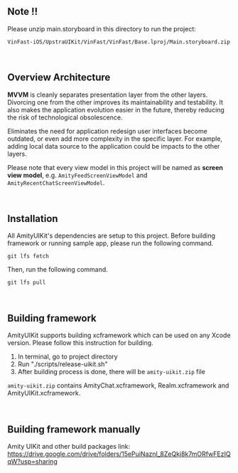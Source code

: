 ## Note !!
Please unzip main.storyboard in this directory to run the project:
```
VinFast-iOS/UpstraUIKit/VinFast/VinFast/Base.lproj/Main.storyboard.zip
```

<br />

## Overview Architecture
**MVVM** is cleanly separates presentation layer from the other layers. Divorcing one from the other improves its maintainability and testability. It also makes the application evolution easier in the future, thereby reducing the risk of technological obsolescence. 

Eliminates the need for application redesign user interfaces become outdated, or even add more complexity in the specific layer.
For example, adding local data source to the application could be impacts to the other layers.

Please note that every view model in this project will be named as **screen view model**, e.g. `AmityFeedScreenViewModel` and `AmityRecentChatScreenViewModel`.

<br />

## Installation
All AmityUIKit's dependencies are setup to this project. Before building framework or running sample app, please run the following command.
```
git lfs fetch
```
Then, run the following command.
```
git lfs pull
```

<br />

## Building framework
AmityUIKit supports building xcframework which can be used on any Xcode version. Please follow this instruction for building.
1. In terminal, go to project directory
2. Run "./scripts/release-uikit.sh"
3. After building process is done, there will be `amity-uikit.zip` file

`amity-uikit.zip` contains AmityChat.xcframework, Realm.xcframework and AmityUIKit.xcframework.

<br />

## Building framework manually
Amity UIKit and other build packages link:
https://drive.google.com/drive/folders/15ePuiNaznI_8ZeQkj8k7mORfwFEzIQqW?usp=sharing
